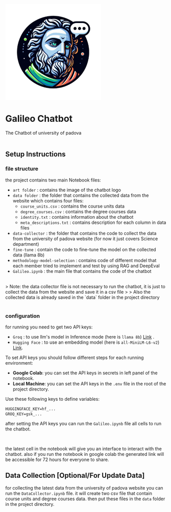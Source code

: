 
<img width="300" height="300" src="./art/galileo.png">

# Galileo Chatbot
The Chatbot of university of padova
<br>
<br>
## Setup Instructions

### file structure
the project contains two main Notebook files:
- `art folder` : contains the image of the chatbot logo
- `data folder` : the folder that contains the collected data from the website which contains four files:
  - `course_units.csv` : contains the course units data
  - `degree_courses.csv` : contains the degree courses data
  - `identity.txt` : contains information about the chatbot
  - `meta_descriptions.txt` : contains description for each column in data files
- `data-collector` : the folder that contains the code to collect the data from the university of padova website (for now it just covers Science department)
- `fine-tune` : contain the code to fine-tune the model on the collected data (llama 8b)
- `methodology-model-selection` : contains code of different model that each member tried to implement and test by using RAG and DeepEval
- `Galileo.ipynb` : the main file that contains the code of the chatbot
<br>
> Note: the data collector file is not necessary to run the chatbot, it is just to collect the data from the website and save it in a csv file
>  
> Also the collected data is already saved in the `data` folder in the project directory

<br>
<br>

### configuration
for running you need to get two API keys:
- `Groq` : to use llm's model in Inference mode (here is ```llama 8b```) [Link](https://console.groq.com/keys) .
- `Hugging Face` : to use an embedding model (here is ```all-MiniLM-L6-v2```) [Link](https://huggingface.co/settings/tokens).

To set API keys you should follow different steps for each running environment:
- **Google Colab**: you can set the API keys in secrets in left panel of the notebook.
- **Local Machine**: you can set the API keys in the `.env` file in the root of the project directory.

Use these following keys to define variables:
```
HUGGINGFACE_KEY=hf_...
GROQ_KEY=gsk_...
```

after setting the API keys you can run the `Galileo.ipynb` file all cells to run the chatbot.

<br>

the latest cell in the notebook will give you an interface to interact with the chatbot.
also if you run the notebook in google colab the generated link will be accessible for 72 hours for everyone to share.


## Data Collection [Optional/For Update Data]
for collecting the latest data from the university of padova website you can run the `DataCollector.ipynb` file.
it will create two csv file that contain course units and degree courses data.
then put these files in the `data` folder in the project directory.




